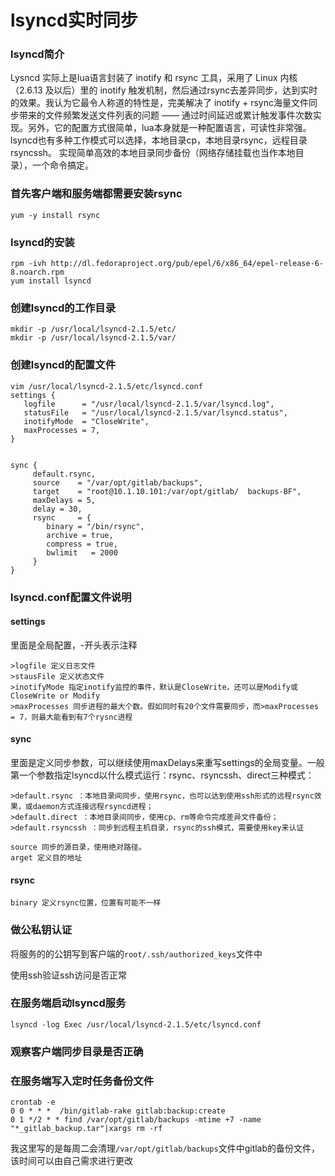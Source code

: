 # lsyncd实时同步
 
### lsyncd简介

Lysncd 实际上是lua语言封装了 inotify 和 rsync 工具，采用了 Linux 内核（2.6.13 及以后）里的 inotify 触发机制，然后通过rsync去差异同步，达到实时的效果。我认为它最令人称道的特性是，完美解决了 inotify + rsync海量文件同步带来的文件频繁发送文件列表的问题 —— 通过时间延迟或累计触发事件次数实现。另外，它的配置方式很简单，lua本身就是一种配置语言，可读性非常强。lsyncd也有多种工作模式可以选择，本地目录cp，本地目录rsync，远程目录rsyncssh。
实现简单高效的本地目录同步备份（网络存储挂载也当作本地目录），一个命令搞定。



### 首先客户端和服务端都需要安装rsync
	yum -y install rsync

### lsyncd的安装

	rpm -ivh http://dl.fedoraproject.org/pub/epel/6/x86_64/epel-release-6-8.noarch.rpm
	yum install lsyncd

### 创建lsyncd的工作目录
	mkdir -p /usr/local/lsyncd-2.1.5/etc/
	mkdir -p /usr/local/lsyncd-2.1.5/var/

### 创建lsyncd的配置文件
	vim /usr/local/lsyncd-2.1.5/etc/lsyncd.conf
	settings {
  	   logfile      = "/usr/local/lsyncd-2.1.5/var/lsyncd.log",
 	   statusFile   = "/usr/local/lsyncd-2.1.5/var/lsyncd.status",
 	   inotifyMode  = "CloseWrite",
	   maxProcesses = 7,
    }


	sync {
  		 default.rsync,  
   		 source    = "/var/opt/gitlab/backups",  
   		 target    = "root@10.1.10.101:/var/opt/gitlab/  backups-BF",  
  	     maxDelays = 5,  
 	     delay = 30,  
  	     rsync     = {  
   		    binary = "/bin/rsync",  
            archive = true,
     	    compress = true,
     	    bwlimit   = 2000
  	     }
  	}

### lsyncd.conf配置文件说明

#### settings

里面是全局配置，-开头表示注释

	>logfile 定义日志文件
	>stausFile 定义状态文件
	>inotifyMode 指定inotify监控的事件，默认是CloseWrite，还可以是Modify或CloseWrite or Modify
	>maxProcesses 同步进程的最大个数。假如同时有20个文件需要同步，而>maxProcesses = 7，则最大能看到有7个rysnc进程

#### sync

里面是定义同步参数，可以继续使用maxDelays来重写settings的全局变量。一般第一个参数指定lsyncd以什么模式运行：rsync、rsyncssh、direct三种模式：

	>default.rsync ：本地目录间同步，使用rsync，也可以达到使用ssh形式的远程rsync效果，或daemon方式连接远程rsyncd进程；
	>default.direct ：本地目录间同步，使用cp、rm等命令完成差异文件备份；
	>default.rsyncssh ：同步到远程主机目录，rsync的ssh模式，需要使用key来认证

	source 同步的源目录，使用绝对路径。
	arget 定义目的地址
	

#### rsync
	binary 定义rsync位置，位置有可能不一样

### 做公私钥认证 
将服务的的公钥写到客户端的`root/.ssh/authorized_keys`文件中

使用ssh验证ssh访问是否正常


### 在服务端启动lsyncd服务

	lsyncd -log Exec /usr/local/lsyncd-2.1.5/etc/lsyncd.conf


### 观察客户端同步目录是否正确


### 在服务端写入定时任务备份文件
	crontab -e
	0 0 * * *  /bin/gitlab-rake gitlab:backup:create
	0 1 */2 * * find /var/opt/gitlab/backups -mtime +7 -name "*_gitlab_backup.tar"|xargs rm -rf
	
我这里写的是每周二会清理`/var/opt/gitlab/backups`文件中gitlab的备份文件，该时间可以由自己需求进行更改





